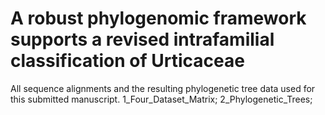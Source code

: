# A robust phylogenomic framework supports a revised intrafamilial classification of Urticaceae
All sequence alignments and the resulting phylogenetic tree data used for this submitted manuscript.
1_Four_Dataset_Matrix;
2_Phylogenetic_Trees;
